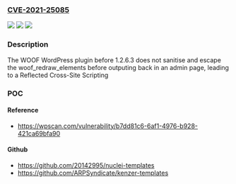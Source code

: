 ### [CVE-2021-25085](https://cve.mitre.org/cgi-bin/cvename.cgi?name=CVE-2021-25085)
![](https://img.shields.io/static/v1?label=Product&message=WOOF%20%E2%80%93%20Products%20Filter%20for%20WooCommerce&color=blue)
![](https://img.shields.io/static/v1?label=Version&message=1.2.6.3%3C%201.2.6.3%20&color=brighgreen)
![](https://img.shields.io/static/v1?label=Vulnerability&message=CWE-79%20Cross-site%20Scripting%20(XSS)&color=brighgreen)

### Description

The WOOF WordPress plugin before 1.2.6.3 does not sanitise and escape the woof_redraw_elements before outputing back in an admin page, leading to a Reflected Cross-Site Scripting

### POC

#### Reference
- https://wpscan.com/vulnerability/b7dd81c6-6af1-4976-b928-421ca69bfa90

#### Github
- https://github.com/20142995/nuclei-templates
- https://github.com/ARPSyndicate/kenzer-templates

